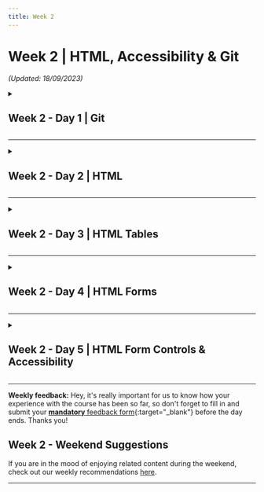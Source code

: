 ```yaml
---
title: Week 2
---
```


# Week 2 | HTML, Accessibility & Git

_(Updated: 18/09/2023)_

<!-- Week 2 - Day 1 | Git -->
<details markdown="1">
  <summary><h2>Week 2 - Day 1 | Git</h2></summary>

### Schedule

  - [Study](#study-plan)
  - [Exercises](#exercises)
  - [Extra Resources](#extra-resources)

### Study Plan

  **What you'll learn:**

  - Basic Git concepts
  - Basic Git commands
  - Connecting to GitHub securely using SSH keys
  - Create a GitHub repository

  ---

  💡 **TIP OF THE DAY:** How to display hidden (system) files and folders?

  - **Windows (Powershell):** Run `ls -Force` to show hidden files and folders
  - **Windows (Command Prompt):** Run `dir /a:h` to show hidden files and folders
  - **Mac:** Press `Cmd + Shift + .` to toggle system files/folders view on and off
  - **Linux/Unix:** Run `ls -a` to list all files and folders (including hidden ones) 
  - **VSCode:** How to show particular hidden folders: File > Preferences > Settings: type "exclude" > Hover over the `**/.git` and click X to delete
  - **Windows 11 (File Explorer):**
    - Open `File Explorer` from the taskbar
    - Select `View > Show > Hidden items` 
  - **Windows 10 (File Explorer):** 
    - Open `File Explorer` from the taskbar 
    - Select `View > Options > Change folder and search options`
    - Select the `View` tab and, in `Advanced settings`, select `Show hidden files, folders, and drives` and OK.
  - **References:**
    - [View hidden files and folders in Windows](https://support.microsoft.com/en-us/windows/view-hidden-files-and-folders-in-windows-97fbc472-c603-9d90-91d0-1166d1d9f4b5){:target="_blank"}

  ---

  **What is Version Control and why do we need it? Why do most professional developers and teams use Git and GitHub?**

  - Let's find out with this [**What is Git and Github? Source Control —Coding For Beginners**](https://www.youtube.com/watch?v=3bchX_7ANQc){:target="_blank"} video.

  ---

  On the Internet, it's pretty easy for someone to intercept the data going from one place to another.

  ![](./assets/Comm.Insecure.png)

  That's why it's crucial to always use some form of encryption and decryption, in order for your data to be securely transported through the Internet. 

  ![](./assets/Comm.Secure.png)

  The same goes, of course, for the data that you exchange with **GitHub**. In order to open up a secure connection with **GitHub** and be able to download (`git pull`) or upload (`git push`) data, we can use the **SSH** protocol along with a pair of keys to lock and unlock data going back and forth.

  > [About SSH](https://docs.github.com/en/authentication/connecting-to-github-with-ssh/about-ssh){:target="_blank"}: "SSH, which stands for Secure Shell, is a protocol used to open up a secure communication channel between computers. Using the SSH protocol, you can connect and authenticate to remote servers and services. With SSH keys, you can connect to GitHub without supplying your username and personal access token at each visit."

  - **Set up SSH keys for GitHub.** Complete the following 4 steps in order to be able to access GitHub without using a username and password.

  1. [**Set up SSH keys for GitHub**](https://docs.github.com/en/authentication/connecting-to-github-with-ssh/generating-a-new-ssh-key-and-adding-it-to-the-ssh-agent){:target="_blank"}

  2. [**Check for SSH keys**](https://docs.github.com/en/authentication/connecting-to-github-with-ssh/checking-for-existing-ssh-keys){:target="_blank"}

  3. [**Add SSH keys to your GitHub account**](https://docs.github.com/en/authentication/connecting-to-github-with-ssh/adding-a-new-ssh-key-to-your-github-account){:target="_blank"}

  4. [**Test your SSH connection**](https://docs.github.com/en/authentication/connecting-to-github-with-ssh/testing-your-ssh-connection){:target="_blank"}

  **TASK: Set up SSH keys for GitHub**. Once you have successfully completed all 4 steps, make sure to update your [progress sheet](../../user/progress.draft.60.csv) and mark the ` Set up SSH keys for GitHub` task as completed by switching the COMPLETED column from `FALSE` to `TRUE`.

  - [Watch: **Git Tutorial For Dummies**](https://www.youtube.com/watch?v=mJ-qvsxPHpY){:target="_blank"}
    - **Notes**: Make sure to **follow along** and run the git commands on your own repo. ⚠️ **IMPORTANT:** The repository you will create under your GitHub account, **must be named: `gitVideo`**. Also, even though the author is using the old **master** convention for his repo branch names, you should use **main** instead: `git checkout main`, `git push -u origin main`, etc.
    - **Duration**: 20min 
    - **Level**: Beginner
    - <details>
        <summary>What you'll learn:</summary>
        <ul>
          <li>mkdir</li>
          <li>cd</li>
          <li>rm</li>
          <li>ls</li>
          <li>touch</li>
          <li>git init</li>
          <li>git add .</li>
          <li>git add index.html</li>
          <li>git commit -m "MESSAGE"</li>
          <li>git log</li>
          <li>git checkout BRANCH_NAME</li>
          <li>git checkout -b NEW_BRANCH_NAME</li>
          <li>git checkout COMMIT_HASH</li>
          <li>git, detached state</li>
          <li>git switch</li>
          <li>git branch</li>
          <li>git remote add origin GITHUB_URL</li>
          <li>git push origin master</li>
        </ul>
      </details>

  **One important point to remember** is that the main branch in a git repository these days is called, ...well `main`. A few years back, the main branch used to be called `master`, so expect to see this term in various videos and tutorials. You should stick with `main`, by the way. There are no masters here. 🙂

  - **⏰ Time for a short break** (~5-10min) before the next longer video.

  **Repetitio est mater studiorum:** "Repetition is the mother of learning". Let's recap those git concepts by revisiting them through another (longer) and more in-depth video about Git. 

  - [Watch: **Git and GitHub for Beginners - Crash Course**](https://www.youtube.com/watch?v=RGOj5yH7evk){:target="_blank"}
    - **Duration**: 69min
    - **Level**: Beginner
    - <details>
        <summary>What you'll learn:</summary>
        <ul>
          <li>(0:00) Introduction</li>
          <li>(1:10) What is git?</li>
          <li>(1:30) What is version control?</li>
          <li>(2:10) Terms to be learn in video</li>
          <li>(5:20) Git commands</li>
          <li>(7:05) sign up in GitHub</li>
          <li>(11:32) using git in local machine</li>
          <li>(11:54) git install</li>
          <li>(12:48) getting code editor</li>
          <li>(13:30) inside VS Code</li>
          <li>(14:30) cloning through VS Code</li>
          <li>(17:30) git commit command</li>
          <li>(18:15) git add command</li>
          <li>(19:15) committing</li>
          <li>(20:20) git push command</li>
          <li>(20:30) SSH Keys</li>
          <li>(25:25) git push</li>
          <li>(30:21) Review workflow so far</li>
          <li>(31:40) Compare between GitHub workflow and local git workflow</li>
          <li>(32:42) git branching</li>
          <li>(56:30) Undoing in git</li>
          <li>(1:01:50) Forking in git</li>
          <li>(1:07:55) Ending</li>
        </ul>
      </details>

  - You can find a nice reference to the git commands mentioned in the videos [here](resources/git-commands.html). _(Also, in [markdown format](resources/git-commands.md))_

### Summary

  - **What is Version Control?** The management of changes to documents, computer programs, large web sites, and other collections of information.
  - **What is Git?** A free and open source version control system.

### Exercises

  Make sure to complete all the tasks found in the **daily Progress Sheet** and update the sheet accordingly. Once you've updated the sheet, don't forget to `commit` and `push`. The progress draft sheets are found in the `/user/weekXX/progress` folder, for example `user/week01/progress/progress.draft.w01.d01.csv`. You should **NEVER** update the `draft` sheets directly, but rather work on a copy of them according to the instructions [found here](../week01/resources/PROGRESS-WORKFLOW.md).

### [Extra Resources](EXTRAS.md)

### Sources and Attributions

  **Content is based on the following sources:**

  - [Git SSH keys simplified and how to setup on GitHub](https://inspirezone.tech/git-ssh-keys-simplified/)

</details>

<hr class="mt-1">

<!-- Week 2 - Day 2 | HTML -->
<details markdown="1">
  <summary><h2>Week 2 - Day 2 | HTML</h2></summary>

### Schedule

  - [Study](#study-plan-1)
  - [Exercises](#exercises-1)
  - [Extra Resources](#extra-resources-1)

### Study Plan

  **What you'll learn:**

  During Week 1, we covered some of the [basics of HTML](../week01/resources/HTML_Basics/index.md). 
  Now, it's time to dive deeper into HTML. 

  HTML elements can be distinguished by default into 2 broad categories, **block** and **inline** elements. This fundamental display property of HTML elements, affects their placement on the page and how they stack against each other. 

  Check this [short video](https://www.youtube.com/watch?v=XHjoohto2-w) to learn about this display property of HTML elements and then head over to [**https://htmlreference.io/**](https://htmlreference.io/) to discover various block and inline elements, by unchecking all categories at the top, and selecting either the **inline** or **block** checkboxes. Once you've checked either of these categories to filter HTML elements, open up a couple of those elements and have a look at their syntax, use cases, available attributes and how they are displayed on a web page.

  - [Read: **What's in the head? Metadata in HTML**](resources/the_head_metadata_in_html/index.md)
    - Description: The `<head>` of an HTML document is the part that is not displayed in the web browser when the page is loaded. In this article, you'll learn all about the information it contains.
    - Exercises: Make sure to practice by completing all the **Active learning** sections of this article and then pasting all the files that you've created in the `user/week02/exercises/day02/the_head_metadata_in_html/` folder for submission.
      - [Active learning: Inspecting a simple example](./resources/the_head_metadata_in_html/index.md#active-learning-inspecting-a-simple-example)

      - [Active learning: Experiment with character encoding](./resources/the_head_metadata_in_html/index.md#active-learning-experiment-with-character-encoding)

      - [Active learning: The description's use in search engines](./resources/the_head_metadata_in_html/index.md#active-learning-the-descriptions-use-in-search-engines)

      - [Active learning: applying CSS and JavaScript to a page](./resources/the_head_metadata_in_html/index.md#active-learning-applying-css-and-javascript-to-a-page)


  - [Read: **HTML text fundamentals**](resources/html_text_fundamentals/index.md)
    - Description: This article explains the way HTML can be used to structure a page of text by adding headings and paragraphs, emphasizing words, creating lists, and more.
    - Exercises: 
      - Make sure to complete all the **Active learning** sections along with the 3 Tasks found under the 'Test your skills!' section of the tutorial and submit your code under the `user/week02/exercises/day02/html_text_fundamentals/` folder.

  - [Read: **Creating hyperlinks**](https://developer.mozilla.org/en-US/docs/Learn/HTML/Introduction_to_HTML/Creating_hyperlinks){:target="_blank"}
    - Description: You already know [**how the hyperlink changed everything**](https://www.youtube.com/watch?v=3Va3oY8pfSI){:target="_blank"}. Now it's time to dive into the more technical aspects of it.
    - What you'll learn:
      - What is a hyperlink?
      - Anatomy of a link
      - Image links
      - About URLs and paths
      - Document fragments
      - Absolute versus relative URLs
      - Link best practices
      - The `download` attribute
      - Email links
    - Exercises:       
      - Make sure to complete all the **Active learning** sections along with the 3 Tasks found under the 'Test your skills!' section of the tutorial and submit your code under the `user/week02/exercises/day02/Creating_hyperlinks/` folder:
      - [Active learning: creating your own example link](https://developer.mozilla.org/en-US/docs/Learn/HTML/Introduction_to_HTML/Creating_hyperlinks#active_learning_creating_your_own_example_link){:target="_blank"}
      - [Active learning: creating a navigation menu](https://developer.mozilla.org/en-US/docs/Learn/HTML/Introduction_to_HTML/Creating_hyperlinks#active_learning_creating_a_navigation_menu){:target="_blank"}
      - [Test your skills: Links (3x Tasks)](https://developer.mozilla.org/en-US/docs/Learn/HTML/Introduction_to_HTML/Test_your_skills:_Links){:target="_blank"}

<!-- ### Summary -->

### Exercises

  Make sure to complete all the tasks found in the **daily Progress Sheet** and update the sheet accordingly. Once you've updated the sheet, don't forget to `commit` and `push`. The progress draft sheets are found in the `/user/weekXX/progress` folder, for example `user/week01/progress/progress.draft.w01.d01.csv`. You should **NEVER** update the `draft` sheets directly, but rather work on a copy of them according to the instructions [found here](../week01/resources/PROGRESS-WORKFLOW.md).

### [Extra Resources](EXTRAS.md)

### Sources and Attributions
</details>

<hr class="mt-1">

<!-- Week 2 - Day 3 | HTML Tables -->
<details markdown="1">
  <summary><h2>Week 2 - Day 3 | HTML Tables</h2></summary>

### Schedule

  - [Study](#study-plan-2)
  - [Exercises](#exercises-2)
  - [Extra Resources](#extra-resources-2)

### Study Plan

  **What you'll learn:**

  - Structuring Tabular Data using HTML Tables
  - Accessibility considerations for HTML Tables

  **HTML Tables**

  A very common task in HTML is structuring tabular data, and it has a number of elements and attributes for just this purpose. Coupled with a little [CSS](https://developer.mozilla.org/en-US/docs/Learn/CSS){:target="_blank"} for styling, HTML makes it easy to display tables of information on the web such as your school lesson plan, the timetable at your local swimming pool, or statistics about your favorite dinosaurs or football team. This module takes you through all you need to know about structuring tabular data using HTML.

  **Prerequisites**

  Before starting this module, you should already have covered the basics of HTML _(see previous Modules)_. 

  **Guides**

  <!-- - [HTML table basics](./resources/html_table_basics/index.md){:target="_blank"}
    - Description: This article gets you started with HTML tables, covering the very basics such as rows and cells, headings, making cells span multiple columns and rows, and how to group together all the cells in a column for styling purposes. (COMPLETED) -->

  This module contains the following articles, which will take you through all the fundamentals of creating tables in HTML.

  - [HTML table basics](https://developer.mozilla.org/en-US/docs/Learn/HTML/Tables/Basics){:target="_blank"}
    - **Description:** This article gets you started with HTML tables, covering the very basics such as rows and cells, headings, making cells span multiple columns and rows, and how to group together all the cells in a column for styling purposes.
    - **Exercises:** You should place the files related to the exercises found in this module, in the `user/week02/exercises/day03/html_table_basics/` folder.

  - [HTML table advanced features and accessibility](https://developer.mozilla.org/en-US/docs/Learn/HTML/Tables/Advanced){:target="_blank"}
    - **Description:** This article looks at some more advanced features of HTML tables — such as captions/summaries and grouping your rows into table head, body and footer sections — as well as looking at the accessibility of tables for visually impaired users.
    - **Exercises:** You should place the files related to the exercises found in this module, in the `user/week02/exercises/day03/html_table_basics/` folder.

  - **Exercise: Recreate the table** shown on [this video frame (02:40)](https://www.youtube.com/watch?v=H2kTzmJJ79E&t=159s)
    - For this exercise, create an HTML file and save it in `user/week02/exercises/day03/bits_and_bytes_table/index.html`

  <!-- - [Styling tables](https://developer.mozilla.org/en-US/docs/Learn/CSS/Building_blocks/Styling_tables)
    - Description: This article provides a guide to making HTML tables look good, with some specific table styling techniques highlighted. -->

<!-- ### Summary -->

### Exercises

  The following assessment will test your understanding of the HTML table techniques covered in the guides above.

  - [Structuring planet data](https://developer.mozilla.org/en-US/docs/Learn/HTML/Tables/Structuring_planet_data){:target="_blank"}
    - **Description:** In our table assessment, we provide you with some data on the planets in our solar system, and get you to structure it into an HTML table.
    - **Submission:** You should place the files related to this exercise in the `user/week02/exercises/day03/Structuring_planet_data` folder.

  Make sure to complete all the tasks found in the **daily Progress Sheet** and update the sheet accordingly. Once you've updated the sheet, don't forget to `commit` and `push`. The progress draft sheets are found in the `/user/weekXX/progress` folder, for example `user/week01/progress/progress.draft.w01.d01.csv`. You should **NEVER** update the `draft` sheets directly, but rather work on a copy of them according to the instructions [found here](../week01/resources/PROGRESS-WORKFLOW.md).

### [Extra Resources](EXTRAS.md)

### Sources and Attributions

  **Content is based on the following sources:**

  - **MDN**:
    - [HTML tables](https://developer.mozilla.org/en-US/docs/Learn/HTML/Tables){:target="_blank"} / [Permalink](https://github.com/mdn/content/blob/7073233dfed28e7c2fb325d2bb378075763d81b9/files/en-us/learn/html/tables/index.md){:target="_blank"}

</details>

<hr class="mt-1">

<!-- Week 2 - Day 4 | HTML Forms -->
<details markdown="1">
  <summary><h2>Week 2 - Day 4 | HTML Forms</h2></summary>

### Schedule

  - [Study](#study-plan-3)
  - [Exercises](#exercises-3)
  - [Extra Resources](#extra-resources-3)

### Study Plan

  **What you'll learn:**

  - (Almost) all about HTML Forms!

  **Web forms — Working with user data**

  This module provides a series of articles that will help you master the essentials of web forms. Web forms are a very powerful tool for interacting with users — most commonly they are used for collecting data from users, or allowing them to control a user interface. However, for historical and technical reasons, it's not always obvious how to use them to their full potential. In the articles listed below, we'll cover most of the essential aspects of Web forms.

  **Prerequisites**

  - HTML

  **High level overview:**

  ![](./assets/form.01.png)

  ![](./assets/form.02.png)

  **Introductory guides:**

  - [Read: **Your first form**](https://developer.mozilla.org/en-US/docs/Learn/Forms/Your_first_form) and complete all the challenges _(e.g. Active Learning sections, etc.)_.
    - **Description:** The first article in our series provides you with your very first experience of creating a web form, including designing a simple form, implementing it using the right HTML form controls and other HTML elements, adding some very simple styling via CSS, and describing how data is sent to a server. 
    - **Level:** Beginner

  - [Read: **How to structure a web form**](https://developer.mozilla.org/en-US/docs/Learn/Forms/How_to_structure_a_web_form) and complete all the challenges _(e.g. Active Learning sections, etc.)_.
    - **Description:** With the basics out of the way, we'll now look in more detail at the elements used to provide structure and meaning to the different parts of a form.
    - **Level:** Beginner

  - [Complete the: **Test your skills: Form structure** challenge](https://developer.mozilla.org/en-US/docs/Learn/Forms/How_to_structure_a_web_form)

  **The different form controls:**

  - [Read: **Basic native form controls**](https://developer.mozilla.org/en-US/docs/Learn/Forms/Basic_native_form_controls)
    - **Description:** In this particular article, we will look at the original set of form controls, available in all browsers since the early days of the web.
    - **Level:** Beginner

  - [Complete the: **Test your skills: Basic controls** challenge](https://developer.mozilla.org/en-US/docs/Learn/Forms/Test_your_skills:_Basic_controls)

<!-- ### Summary -->

### Exercises

  Make sure to complete all the tasks found in the **daily Progress Sheet** and update the sheet accordingly. Once you've updated the sheet, don't forget to `commit` and `push`. The progress draft sheets are found in the `/user/weekXX/progress` folder, for example `user/week01/progress/progress.draft.w01.d01.csv`. You should **NEVER** update the `draft` sheets directly, but rather work on a copy of them according to the instructions [found here](../week01/resources/PROGRESS-WORKFLOW.md).

### [Extra Resources](EXTRAS.md)

### Sources and Attributions

  **Content is based on the following sources:**

  - **MDN**:
    - [Web forms — Working with user data](https://developer.mozilla.org/en-US/docs/Learn/Forms) / [(Permalink)](https://github.com/mdn/content/blob/26f68076bcd8e3d5893cffcd9c1c01ff949318a9/files/en-us/learn/forms/index.md)
    - [Accessibility](https://developer.mozilla.org/en-US/docs/Learn/Accessibility) / [Permalink](https://github.com/mdn/content/blob/26f68076bcd8e3d5893cffcd9c1c01ff949318a9/files/en-us/learn/accessibility/index.md)

</details>

<hr class="mt-1">

<!-- Week 2 - Day 5 | HTML Form Controls & Accessibility -->
<details markdown="1">
  <summary><h2>Week 2 - Day 5 | HTML Form Controls & Accessibility</h2></summary>

### Schedule

  - [Study](#study-plan-4)
  - [Exercises](#exercises-4)
  - [Extra Resources](#extra-resources-4)

### Study Plan

  **What you'll learn:**

  - More HTML Form controls
  - Using your web dev skills responsibly to create accessible websites

  **More form controls:**

  - [Read: **The HTML5 input types**](https://developer.mozilla.org/en-US/docs/Learn/Forms/HTML5_input_types)
    - **Description:** Now we'll look at the functionality of newer form controls in detail, including some new input types, which were added in HTML5 to allow the collection of specific types of data.
    - **Level:** Beginner

  - [Complete the: **Test your skills: HTML5 controls** challenge](https://developer.mozilla.org/en-US/docs/Learn/Forms/Test_your_skills:_HTML5_controls)

  - [Read: **Other form controls**](https://developer.mozilla.org/en-US/docs/Learn/Forms/Other_form_controls)
    - **Description:** We now look at the functionality of non-`<input>` form elements in detail.
    - **Level:** Beginner

  - [Complete the: **Test your skills: Other controls** challenge](https://developer.mozilla.org/en-US/docs/Learn/Forms/Test_your_skills:_Other_controls)

  **Accessibility**

  Learning some HTML, CSS, and JavaScript is useful if you want to become a web developer. Beyond mechanical use, it's important to learn how to use these technologies **responsibly** so that all readers might use your creations on the web. To help you achieve this, this module will cover general best practices (which are demonstrated throughout the HTML, CSS and JavaScript topics), [cross browser testing](https://developer.mozilla.org/en-US/docs/Learn/Tools_and_testing/Cross_browser_testing){:target="_blank"}, and some tips on enforcing accessibility from the start. We'll cover accessibility in special detail. This is probably the **most important aspect of web development**.

  Before moving forward, some important facts about disabilities and some disturbing facts about the state of the Web:

  > "More than **1 billion**" of the world's population are estimated to live with some form of disability. **110 million** have very highly significant difficulties in functioning."

  > "In 2021, out of 1 million websites tested, 97.4% home pages had detectable accessibility failures." ~ Source: WebAIM

  Let these facts be a constant reminder for our responsibility and ethical obligations as Web developers.

  **Overview**

  When building `User Interfaces` with Frontend technologies such as HTML, CSS and JavaScript, developers must strive for usability and accessibility. 

  According to [W3C](https://www.w3.org/WAI/fundamentals/accessibility-intro/), _"Web accessibility means that websites, tools, and technologies are designed and developed so that people with disabilities can use them."_

  Web accessibility also benefits people without disabilities, for example:

  - People using mobile phones, smart watches, smart TVs, and other devices with small screens, different input modes, etc.

  - Older people with changing abilities due to ageing

  - People with “temporary disabilities” such as a broken arm or lost glasses

  - People with “situational limitations” such as in bright sunlight or in an environment where they cannot listen to audio

  - People using a slow Internet connection, or who have limited or expensive bandwidth

  _"Making the web accessible benefits individuals, businesses, and society. International web standards define what is needed for accessibility."_

  When someone describes a site as "accessible", they mean that any user can use all its features and content, regardless of how the user accesses the web — even and especially users with physical or mental impairments.

  - Sites should be accessible to keyboard, mouse, and touch screen users, and any other way users access the web, including screen readers and voice assistants like Alexa and Google Home.
  - Applications should be understandable and usable by people regardless of auditory, visual, physical, or cognitive abilities.
  - Sites should also not cause harm: web features like motion can cause migraines or epileptic seizures.

  - Watch the [**The Internet's Accessibility Problem — and How To Fix It**](https://www.youtube.com/watch?v=QWPWgaDqbZI){:target="_blank"} TED talk by Clive Loseby to understand how serious the problem of accessible Web is.

  There are good news also. **By default, HTML is accessible, if used correctly.** Web accessibility involves ensuring that content remains accessible, regardless of who and how the web is accessed.

  The Browser Accessibility developer tools (like for example the Firefox Accessibility Inspector or the Chrome DevTools Accessibility panel) are very useful tools for checking out accessibility issues on web pages. The following video provides a nice introduction to the Firefox Accessibility Inspector:

  - [Watch: **Understand Website Accessibility with the Firefox Accessibility Inspector**](https://www.youtube.com/watch?v=7mqqgIxX_NU)
    - Description: When building a website, understanding what's happening with accessibility can help you make certain your site can be used by everyone. Firefox DevTools now has a new Accessibility Inspector that shows an outline of the accessibility tree, and lists problems with contrast or missing labels, and much more. Jen Simmons gives you a tour.
    - Duration: 8min

  - [Watch: **Which airline apps fail blind people? - Which?**](https://www.youtube.com/watch?v=TUfM2IeZp54) to understand more about why Accessibility matters and why your responsibility as a web developer is crucial to the well-being of other human beings.

  - [Read: **What is accessibility?**](https://developer.mozilla.org/en-US/docs/Learn/Accessibility/What_is_accessibility){:target="_blank"}
    - Description: This article starts off the module with a good look at what accessibility is — this includes what groups of people we need to consider and why, what tools different people use to interact with the web, and how we can make accessibility part of our web development workflow.

  - [HTML: A good basis for accessibility](https://developer.mozilla.org/en-US/docs/Learn/Accessibility/HTML){:target="_blank"}
    - Description: A great deal of web content can be made accessible just by making sure the correct HTML elements are always used for the correct purpose. This article looks in detail at how HTML can be used to ensure maximum accessibility.

  - Watch as many lessons as you can from the [Start Building Accessible Web Applications Today](https://egghead.io/courses/start-building-accessible-web-applications-today){:target="_blank"} excellent excellent series of video tutorials by Marcy Sutton.

  [![](./assets/accessibility.is.our.responsibility.jpg)](https://www.youtube.com/watch?v=E66RCBAUk8A)
  
  **See also:**

  Check out the following resources and make sure to cover the material included in there as you progress in this course and your web development journey:

  - [Deque University resources](https://dequeuniversity.com/resources/){:target="_blank"} — includes code examples, screen reader references, and other useful resources.

  - [WebAIM resources](https://webaim.org/resources/){:target="_blank"} — includes guides, checklists, tools, and more.

  - [Web Accessibility Evaluation Tools List](https://www.w3.org/WAI/ER/tools/){:target="_blank"} — includes a list of web accessibility evaluation tools.

<!-- ### Summary -->

### Exercises

  Now it's time to gather all this knowledge around HTML _(and GitHub)_, build your own (accessible) Blog and take it online. Follow the instructions found [here](./exercises/lets_create_a_weblog/index.md). You might need to spend a few extra hours during the weekend to improve and finalize your Blog.

  Make sure to complete all the tasks found in the **daily Progress Sheet** and update the sheet accordingly. Once you've updated the sheet, don't forget to `commit` and `push`. The progress draft sheets are found in the `/user/weekXX/progress` folder, for example `user/week01/progress/progress.draft.w01.d01.csv`. You should **NEVER** update the `draft` sheets directly, but rather work on a copy of them according to the instructions [found here](../week01/resources/PROGRESS-WORKFLOW.md).

### [Extra Resources](EXTRAS.md)

### Sources and Attributions
</details>

<hr class="mt-1">

**Weekly feedback:** Hey, it's really important for us to know how your experience with the course has been so far, so don't forget to fill in and submit your [**mandatory** feedback form](https://forms.gle/S6Zg3bbS2uuwsSZF9){:target="_blank"} before the day ends. Thanks you! 

## Week 2 - Weekend Suggestions

If you are in the mood of enjoying related content during the weekend, check out our weekly recommendations [here](WEEKEND.md).

---

<!-- COMMENTS: -->
<script src="https://utteranc.es/client.js"
  repo="in-tech-gration/WDX-180"
  issue-term="pathname"
  theme="github-dark"
  crossorigin="anonymous"
  async>
</script>